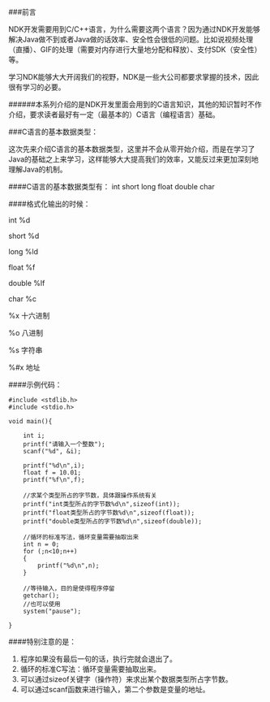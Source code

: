 ###前言

NDK开发需要用到C/C++语言，为什么需要这两个语言？因为通过NDK开发能够解决Java做不到或者Java做的话效率、安全性会很低的问题。比如说视频处理（直播）、GIF的处理（需要对内存进行大量地分配和释放）、支付SDK（安全性）等。

学习NDK能够大大开阔我们的视野，NDK是一些大公司都要求掌握的技术，因此很有学习的必要。

######本系列介绍的是NDK开发里面会用到的C语言知识，其他的知识暂时不作介绍，要求读者最好有一定（最基本的）C语言（编程语言）基础。

###C语言的基本数据类型：

这次先来介绍C语言的基本数据类型，这里并不会从零开始介绍，而是在学习了Java的基础之上来学习，这样能够大大提高我们的效率，又能反过来更加深刻地理解Java的机制。


####C语言的基本数据类型有：
int short long float double char

####格式化输出的时候：

int %d

short %d

long %ld

float %f

double %lf

char %c

%x 十六进制

%o 八进制

%s 字符串

%#x 地址


####示例代码：

	#include <stdlib.h>
	#include <stdio.h>

	void main(){

		int i;
		printf("请输入一个整数");
		scanf("%d", &i);

		printf("%d\n",i);
		float f = 10.01;
		printf("%f\n",f);
	
		//求某个类型所占的字节数，具体跟操作系统有关
		printf("int类型所占的字节数%d\n",sizeof(int));
		printf("float类型所占的字节数%d\n",sizeof(float));
		printf("double类型所占的字节数%d\n",sizeof(double));
	
		//循环的标准写法，循环变量需要抽取出来
		int n = 0;
		for (;n<10;n++)
		{
			printf("%d\n",n);
		}
	
		//等待输入，目的是使得程序停留
		getchar();
		//也可以使用
		system("pause");

	}

####特别注意的是：

1. 程序如果没有最后一句的话，执行完就会退出了。
2. 循环的标准C写法：循环变量需要抽取出来。
3. 可以通过sizeof关键字（操作符）来求出某个数据类型所占字节数。
4. 可以通过scanf函数来进行输入，第二个参数是变量的地址。
